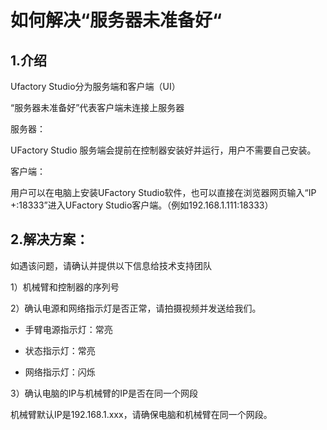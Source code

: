 # 如何解决“服务器未准备好“ 

## 1.介绍

Ufactory Studio分为服务端和客户端（UI）

“服务器未准备好”代表客户端未连接上服务器

服务器：

UFactory Studio 服务端会提前在控制器安装好并运行，用户不需要自己安装。

客户端：

用户可以在电脑上安装UFactory Studio软件，也可以直接在浏览器网页输入“IP +:18333”进入UFactory Studio客户端。（例如192.168.1.111:18333）

## 2.解决方案：

如遇该问题，请确认并提供以下信息给技术支持团队

1）机械臂和控制器的序列号

2）确认电源和网络指示灯是否正常，请拍摄视频并发送给我们。

* 手臂电源指示灯：常亮

* 状态指示灯：常亮

* 网络指示灯：闪烁

3）确认电脑的IP与机械臂的IP是否在同一个网段

机械臂默认IP是192.168.1.xxx，请确保电脑和机械臂在同一个网段。

